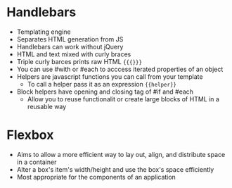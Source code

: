 # Handlebars
  * Templating engine
  * Separates HTML generation from JS
  * Handlebars can work without jQuery
  * HTML and text mixed with curly braces
  * Triple curly barces prints raw HTML `{{{}}}`
  * You can use #with or #each to acccess iterated properties of an object
  * Helpers are javascript functions you can call from your template
    * To call a helper pass it as an expression `{{helper}}`
  * Block helpers have opening and closing tag of #if and #each
    * Allow you to reuse functionalit or create large blocks of HTML in a reusable way
# Flexbox
  * Aims to allow a more efficient way to lay out, align, and distribute space in a container
  * Alter a box's item's width/height and use the box's space efficiently
  * Most appropriate for the components of an application